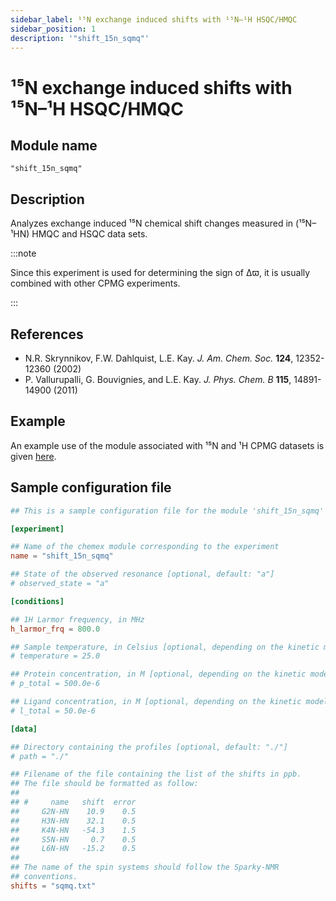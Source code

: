 ```yaml
---
sidebar_label: ¹⁵N exchange induced shifts with ¹⁵N–¹H HSQC/HMQC
sidebar_position: 1
description: '"shift_15n_sqmq"'
---
```


# ¹⁵N exchange induced shifts with ¹⁵N–¹H HSQC/HMQC

## Module name

`"shift_15n_sqmq"`

## Description

Analyzes exchange induced ¹⁵N chemical shift changes measured in (¹⁵N–¹HN) HMQC
and HSQC data sets.

:::note

Since this experiment is used for determining the sign of Δϖ, it is usually
combined with other CPMG experiments.

:::

## References

- N.R. Skrynnikov, F.W. Dahlquist, L.E. Kay. _J. Am. Chem. Soc._ **124**,
  12352-12360 (2002)
- P. Vallurupalli, G. Bouvignies, and L.E. Kay. _J. Phys. Chem. B_ **115**,
  14891-14900 (2011)

## Example

An example use of the module associated with ¹⁵N and ¹H CPMG datasets is given
[here](https://github.com/gbouvignies/chemex/tree/master/examples/Combinations/Shifts/).

## Sample configuration file

```toml title="experiment.toml"
## This is a sample configuration file for the module 'shift_15n_sqmq'

[experiment]

## Name of the chemex module corresponding to the experiment
name = "shift_15n_sqmq"

## State of the observed resonance [optional, default: "a"]
# observed_state = "a"

[conditions]

## 1H Larmor frequency, in MHz
h_larmor_frq = 800.0

## Sample temperature, in Celsius [optional, depending on the kinetic model]
# temperature = 25.0

## Protein concentration, in M [optional, depending on the kinetic model]
# p_total = 500.0e-6

## Ligand concentration, in M [optional, depending on the kinetic model]
# l_total = 50.0e-6

[data]

## Directory containing the profiles [optional, default: "./"]
# path = "./"

## Filename of the file containing the list of the shifts in ppb.
## The file should be formatted as follow:
##
## #     name   shift  error
##     G2N-HN    10.9    0.5
##     H3N-HN    32.1    0.5
##     K4N-HN   -54.3    1.5
##     S5N-HN     0.7    0.5
##     L6N-HN   -15.2    0.5
##
## The name of the spin systems should follow the Sparky-NMR
## conventions.
shifts = "sqmq.txt"
```
